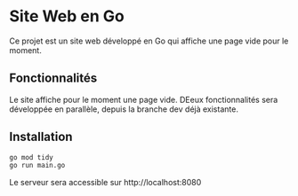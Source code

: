 # Site Web en Go

Ce projet est un site web développé en Go qui affiche une page vide pour le moment. 

## Fonctionnalités

Le site affiche pour le moment une page vide. DEeux fonctionnalités sera développée en parallèle, depuis la branche dev déjà existante.

## Installation

```bash
go mod tidy
go run main.go
```

Le serveur sera accessible sur http://localhost:8080
